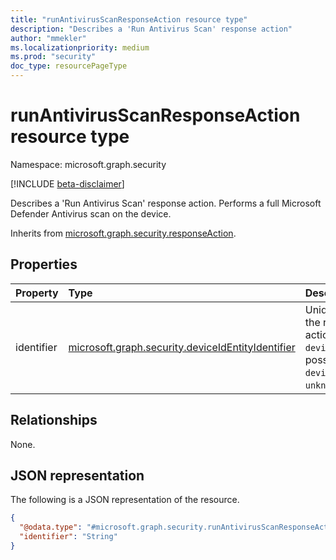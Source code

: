 ```yaml
---
title: "runAntivirusScanResponseAction resource type"
description: "Describes a 'Run Antivirus Scan' response action"
author: "mmekler"
ms.localizationpriority: medium
ms.prod: "security"
doc_type: resourcePageType
---
```


# runAntivirusScanResponseAction resource type

Namespace: microsoft.graph.security

[!INCLUDE [beta-disclaimer](../../includes/beta-disclaimer.md)]

Describes a 'Run Antivirus Scan' response action.
Performs a full Microsoft Defender Antivirus scan on the device.

Inherits from [microsoft.graph.security.responseAction](../resources/security-responseaction.md).

## Properties
| Property   | Type                                                                                                                | Description                                                                                                                  |
|:-----------|:--------------------------------------------------------------------------------------------------------------------|:-----------------------------------------------------------------------------------------------------------------------------|
| identifier | [microsoft.graph.security.deviceIdEntityIdentifier](../resources/enums-security.md#deviceidentityidentifier-values) | Unique identifier for the response action. Default is `deviceId`. The possible values are: `deviceId`, `unknownFutureValue`. |

## Relationships
None.

## JSON representation
The following is a JSON representation of the resource.
<!-- {
  "blockType": "resource",
  "@odata.type": "microsoft.graph.security.runAntivirusScanResponseAction"
}
-->
``` json
{
  "@odata.type": "#microsoft.graph.security.runAntivirusScanResponseAction",
  "identifier": "String"
}
```

